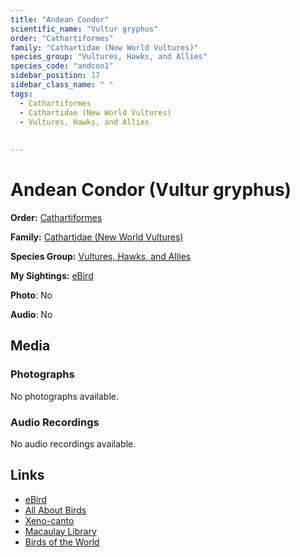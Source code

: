 ```yaml
---
title: "Andean Condor"
scientific_name: "Vultur gryphus"
order: "Cathartiformes"
family: "Cathartidae (New World Vultures)"
species_group: "Vultures, Hawks, and Allies"
species_code: "andcon1"
sidebar_position: 17
sidebar_class_name: " "
tags: 
  - Cathartiformes
  - Cathartidae (New World Vultures)
  - Vultures, Hawks, and Allies
  
  
---
```


# Andean Condor (Vultur gryphus)

**Order:** [Cathartiformes](/tags/cathartiformes)

**Family:** [Cathartidae (New World Vultures)](/tags/cathartidae-new-world-vultures)

**Species Group:** [Vultures, Hawks, and Allies](/tags/vultures-hawks-and-allies)

**My Sightings:** [eBird](https://ebird.org/lifelist?r=world&time=life&spp=andcon1)

**Photo**: No 

**Audio**: No

## Media
### Photographs
No photographs available.

### Audio Recordings
No audio recordings available.

## Links
* [eBird](https://ebird.org/species/andcon1) 
* [All About Birds](https://www.allaboutbirds.org/guide/andcon1) 
* [Xeno-canto](https://www.xeno-canto.org/species/vultur-gryphus) 
* [Macaulay Library](https://search.macaulaylibrary.org/catalog?taxonCode=andcon1&sort=rating_rank_desc)
* [Birds of the World](https://birdsoftheworld.org/bow/species/andcon1)
